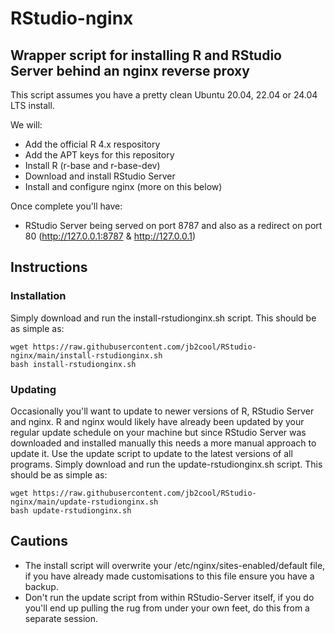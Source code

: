 # RStudio-nginx
## Wrapper script for installing R and RStudio Server behind an nginx reverse proxy

This script assumes you have a pretty clean Ubuntu 20.04, 22.04 or 24.04 LTS install.

We will:
* Add the official R 4.x respository
* Add the APT keys for this repository
* Install R (r-base and r-base-dev)
* Download and install RStudio Server
* Install and configure nginx (more on this below)


Once complete you'll have:
* RStudio Server being served on port 8787 and also as a redirect on port 80 (http://127.0.0.1:8787 & http://127.0.0.1)

## Instructions
### Installation
Simply download and run the install-rstudionginx.sh script. This should be as simple as:
```
wget https://raw.githubusercontent.com/jb2cool/RStudio-nginx/main/install-rstudionginx.sh
bash install-rstudionginx.sh
```

### Updating
Occasionally you'll want to update to newer versions of R, RStudio Server and nginx. R and nginx would likely have already been updated by your regular update schedule on your machine but since RStudio Server was downloaded and installed manually this needs a more manual approach to update it. Use the update script to update to the latest versions of all programs. Simply download and run the update-rstudionginx.sh script. This should be as simple as:
```
wget https://raw.githubusercontent.com/jb2cool/RStudio-nginx/main/update-rstudionginx.sh
bash update-rstudionginx.sh
```

## Cautions
* The install script will overwrite your /etc/nginx/sites-enabled/default file, if you have already made customisations to this file ensure you have a backup.
* Don't run the update script from within RStudio-Server itself, if you do you'll end up pulling the rug from under your own feet, do this from a separate session.
